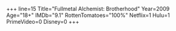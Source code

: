 +++
line=15
Title="Fullmetal Alchemist: Brotherhood"
Year=2009
Age="18+"
IMDb="9.1"
RottenTomatoes="100%"
Netflix=1
Hulu=1
PrimeVideo=0
Disney=0
+++


